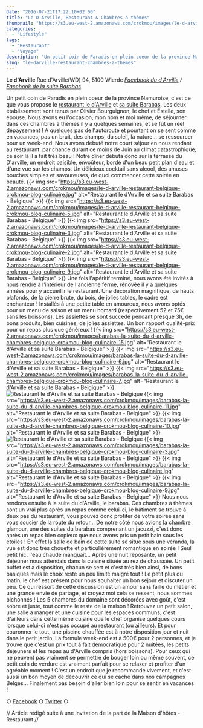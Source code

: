 ```yaml
---
date: "2016-07-21T17:22:10+02:00"
title: "Le D'Arville, Restaurant & Chambres à thèmes"
thumbnail: "https://s3.eu-west-2.amazonaws.com/crokmou/images/le-d-arville-restaurant-belgique-crokmou-blog-culinaire-15.jpg"
categories:
  - "Lifestyle"
tags:
  - "Restaurant"
  - "Voyage"
description: "Un petit coin de Paradis en plein coeur de la province Namuroise, c'est ce que vous propose le restaurant le d'Arville et sa suite Barabas."
slug: "le-darville-restaurant-chambres-a-themes"
---
```


**Le d'Arville** Rue d'Arville(WD) 94, 5100 Wierde _[Facebook du d'Arville](https://www.facebook.com/Le-DArville-178745868895008) / [Facebook de la suite Barabas](https://www.facebook.com/LaSuiteDuDArville)_

Un petit coin de Paradis en plein coeur de la province Namuroise, c'est ce que vous propose le [restaurant le d'Arville](http://www.la-carte.be/fr/restaurants/belgique/namur/5100_wierde/le-darville/) et [sa suite Barabas](http://www.la-carte.be/fr/restaurants/belgique/namur/5100_wierde/barabas-la-suite-du-darville/). Les deux établissement sont tenus par Olivier Bourguignon, le chef et Estelle, son épouse. Nous avons eu l'occasion, mon hom et moi même, de séjourner dans ces chambres à thèmes il y a quelques semaines, et se fût un réel dépaysement ! A quelques pas de l'autoroute et pourtant on se sent comme en vacances, pas un bruit, des champs, du soleil, la nature... se ressourcer pour un week-end. Nous avons débuté notre court séjour en nous rendant au restaurant, par chance durant ce moins de Juin au climat catastrophique, ce soir là il a fait très beau ! Notre dîner débuta donc sur la terrasse du D'arville, un endroit paisible, envoûteur, bordé d'un beau petit plan d'eau et d'une vue sur les champs. Un délicieux cocktail sans alcool, des amuses bouches simples et savoureuses, de quoi commencer cette soirée en beauté. {{< img src="https://s3.eu-west-2.amazonaws.com/crokmou/images/le-d-arville-restaurant-belgique-crokmou-blog-culinaire.jpg" alt="Restaurant le d'Arville et sa suite Barabas - Belgique" >}} {{< img src="https://s3.eu-west-2.amazonaws.com/crokmou/images/le-d-arville-restaurant-belgique-crokmou-blog-culinaire-5.jpg" alt="Restaurant le d'Arville et sa suite Barabas - Belgique" >}} {{< img src="https://s3.eu-west-2.amazonaws.com/crokmou/images/le-d-arville-restaurant-belgique-crokmou-blog-culinaire-3.jpg" alt="Restaurant le d'Arville et sa suite Barabas - Belgique" >}} {{< img src="https://s3.eu-west-2.amazonaws.com/crokmou/images/le-d-arville-restaurant-belgique-crokmou-blog-culinaire-2.jpg" alt="Restaurant le d'Arville et sa suite Barabas - Belgique" >}} {{< img src="https://s3.eu-west-2.amazonaws.com/crokmou/images/le-d-arville-restaurant-belgique-crokmou-blog-culinaire-9.jpg" alt="Restaurant le d'Arville et sa suite Barabas - Belgique" >}} Une fois l'apéritif terminé, nous avons été invités à nous rendre à l’intérieur de l'ancienne ferme, rénovée il y a quelques années pour y accueillir le restaurant. Une décoration magnifique, de hauts plafonds, de la pierre brute, du bois, de jolies tables, le cadre est enchanteur ! Installés à une petite table en amoureux, nous avons optés pour un menu de saison et un menu homard (respectivement 52 et 75€ sans les boissons). Les assiettes se sont succédé pendant presque 3h, de bons produits, bien cuisinés, de jolies assiettes. Un bon rapport qualité-prix pour un repas plus que généreux ! {{< img src="https://s3.eu-west-2.amazonaws.com/crokmou/images/barabas-la-suite-du-d-arville-chambres-belgique-crokmou-blog-culinaire-15.jpg" alt="Restaurant le d'Arville et sa suite Barabas - Belgique" >}} {{< img src="https://s3.eu-west-2.amazonaws.com/crokmou/images/barabas-la-suite-du-d-arville-chambres-belgique-crokmou-blog-culinaire-6.jpg" alt="Restaurant le d'Arville et sa suite Barabas - Belgique" >}} {{< img src="https://s3.eu-west-2.amazonaws.com/crokmou/images/barabas-la-suite-du-d-arville-chambres-belgique-crokmou-blog-culinaire-7.jpg" alt="Restaurant le d'Arville et sa suite Barabas - Belgique" >}}![Restaurant le d'Arville et sa suite Barabas - Belgique](https://s3.eu-west-2.amazonaws.com/crokmou/images/barabas-la-suite-du-d-arville-chambres-belgique-crokmou-blog-culinaire-12.jpg) {{< img src="https://s3.eu-west-2.amazonaws.com/crokmou/images/barabas-la-suite-du-d-arville-chambres-belgique-crokmou-blog-culinaire-11.jpg" alt="Restaurant le d'Arville et sa suite Barabas - Belgique" >}} {{< img src="https://s3.eu-west-2.amazonaws.com/crokmou/images/barabas-la-suite-du-d-arville-chambres-belgique-crokmou-blog-culinaire-10.jpg" alt="Restaurant le d'Arville et sa suite Barabas - Belgique" >}}![Restaurant le d'Arville et sa suite Barabas - Belgique](https://s3.eu-west-2.amazonaws.com/crokmou/images/barabas-la-suite-du-d-arville-chambres-belgique-crokmou-blog-culinaire-2.jpg) {{< img src="https://s3.eu-west-2.amazonaws.com/crokmou/images/barabas-la-suite-du-d-arville-chambres-belgique-crokmou-blog-culinaire-3.jpg" alt="Restaurant le d'Arville et sa suite Barabas - Belgique" >}} {{< img src="https://s3.eu-west-2.amazonaws.com/crokmou/images/barabas-la-suite-du-d-arville-chambres-belgique-crokmou-blog-culinaire.jpg" alt="Restaurant le d'Arville et sa suite Barabas - Belgique" >}} {{< img src="https://s3.eu-west-2.amazonaws.com/crokmou/images/barabas-la-suite-du-d-arville-chambres-belgique-crokmou-blog-culinaire-9.jpg" alt="Restaurant le d'Arville et sa suite Barabas - Belgique" >}} Nous nous rendons ensuite à la suite du d'Arville, le barabas. Ces chambres à thèmes sont un vrai plus après un repas comme celui-ci, le bâtiment se trouve à deux pas du restaurant, vous pouvez donc profiter de votre soirée sans vous soucier de la route du retour... De notre côté nous avions la chambre glamour, une des suites du barabas comprenant un jacuzzi, c'est donc après un repas bien copieux que nous avons pris un petit bain sous les étoiles ! En effet la salle de bain de cette suite se situe sous une véranda, la vue est donc très chouette et particulièrement romantique en soirée ! Seul petit hic, l'eau chaude manquait... Après une nuit reposante, un petit déjeuner nous attendais dans la cuisine située au rez de chaussée. Un petit buffet est a disposition, chacun se sert et c'est très bien ainsi, de bons basiques mais le choix reste un peu limité malgré tout ! Le petit plus du matin, le chef est présent pour nous souhaiter un bon séjour et discuter un peu. Ce qui ressort de cette discussion est un amour sans faille du métier et une grande envie de partage, et croyez moi cela se ressent, nous sommes bichonnés ! Les 5 chambres du domaine sont décorées avec goût, c'est sobre et juste, tout comme le reste de la maison ! Retrouvez un petit salon, une salle à manger et une cuisine pour les espaces communs, c'est d'ailleurs dans cette même cuisine que le chef organise quelques cours lorsque celui-ci n'est pas occupé au restaurant (ou ailleurs). Et pour couronner le tout, une piscine chauffée est à notre disposition jour et nuit dans le petit jardin. La formule week-end est à 500€ pour 2 personnes, et je trouve que c'est un prix tout à fait démocratique pour 2 nuitées, les petits déjeuners et les repas au d'Arville compris (hors boissons). Pour ceux qui ne peuvent pas vraiment se permettre de bouger loin ou même souvent, ce petit coin de verdure est vraiment parfait pour se relaxer et profiter d'un agréable moment ! C'est un endroit que je recommande vivement, et c'est aussi un bon moyen de découvrir ce qui se cache dans nos campagnes Belges... Finalement pas besoin d'aller bien loin pour se sentir en vacances !

○ [Facebook](https://www.facebook.com/crokmou.blog) ○ [Twitter](https://twitter.com/Crokmou) ○

// Article rédigé suite à une invitation de la part de la Maison d'hôtes - Restaurant //